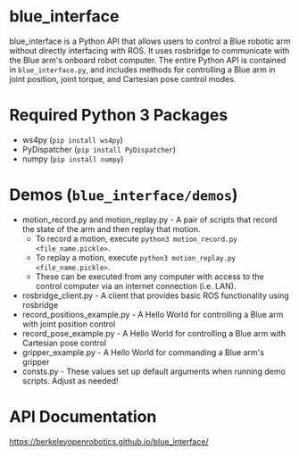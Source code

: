 # blue_interface
blue_interface is a Python API that allows users to control a Blue robotic arm without directly interfacing with ROS. It uses rosbridge to communicate with the Blue arm's onboard robot computer. The entire Python API is contained in `blue_interface.py`, and includes methods for controlling a Blue arm in joint position, joint torque, and Cartesian pose control modes.

# Required Python 3 Packages
  - ws4py (`pip install ws4py`)
  - PyDispatcher (`pip install PyDispatcher`)
  - numpy (`pip install numpy`)

# Demos (`blue_interface/demos`)
  - motion_record.py and motion_replay.py - A pair of scripts that record the state of the arm and then replay that motion.
    - To record a motion, execute `python3 motion_record.py <file_name.pickle>`.
    - To replay a motion, execute `python3 motion_replay.py <file_name.pickle>`.
    - These can be executed from any computer with access to the control computer via an internet connection (i.e. LAN).
  - rosbridge_client.py - A client that provides basic ROS functionality using rosbridge
  - record_positions_example.py - A Hello World for controlling a Blue arm with joint position control
  - record_pose_example.py - A Hello World for controlling a Blue arm with Cartesian pose control
  - gripper_example.py - A Hello World for commanding a Blue arm's gripper
  - consts.py - These values set up default arguments when running demo scripts. Adjust as needed!

# API Documentation
https://berkeleyopenrobotics.github.io/blue_interface/
  
